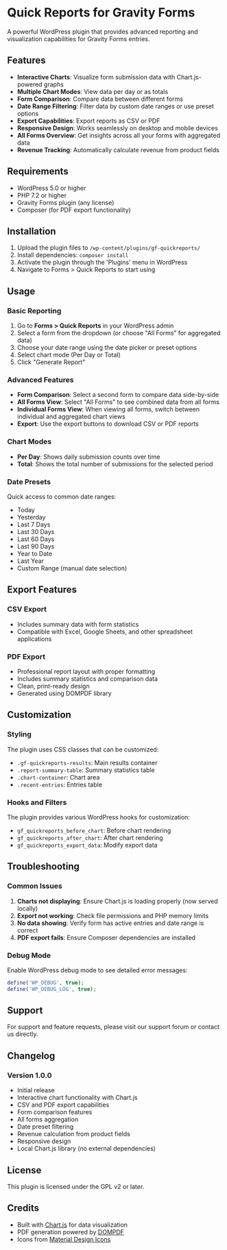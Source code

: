 # Quick Reports for Gravity Forms

A powerful WordPress plugin that provides advanced reporting and visualization capabilities for Gravity Forms entries.

## Features

- **Interactive Charts**: Visualize form submission data with Chart.js-powered graphs
- **Multiple Chart Modes**: View data per day or as totals
- **Form Comparison**: Compare data between different forms
- **Date Range Filtering**: Filter data by custom date ranges or use preset options
- **Export Capabilities**: Export reports as CSV or PDF
- **Responsive Design**: Works seamlessly on desktop and mobile devices
- **All Forms Overview**: Get insights across all your forms with aggregated data
- **Revenue Tracking**: Automatically calculate revenue from product fields

## Requirements

- WordPress 5.0 or higher
- PHP 7.2 or higher
- Gravity Forms plugin (any license)
- Composer (for PDF export functionality)

## Installation

1. Upload the plugin files to `/wp-content/plugins/gf-quickreports/`
2. Install dependencies: `composer install`
3. Activate the plugin through the 'Plugins' menu in WordPress
4. Navigate to Forms > Quick Reports to start using

## Usage

### Basic Reporting

1. Go to **Forms > Quick Reports** in your WordPress admin
2. Select a form from the dropdown (or choose "All Forms" for aggregated data)
3. Choose your date range using the date picker or preset options
4. Select chart mode (Per Day or Total)
5. Click "Generate Report"

### Advanced Features

- **Form Comparison**: Select a second form to compare data side-by-side
- **All Forms View**: Select "All Forms" to see combined data from all forms
- **Individual Forms View**: When viewing all forms, switch between individual and aggregated chart views
- **Export**: Use the export buttons to download CSV or PDF reports

### Chart Modes

- **Per Day**: Shows daily submission counts over time
- **Total**: Shows the total number of submissions for the selected period

### Date Presets

Quick access to common date ranges:
- Today
- Yesterday
- Last 7 Days
- Last 30 Days
- Last 60 Days
- Last 90 Days
- Year to Date
- Last Year
- Custom Range (manual date selection)

## Export Features

### CSV Export
- Includes summary data with form statistics
- Compatible with Excel, Google Sheets, and other spreadsheet applications

### PDF Export
- Professional report layout with proper formatting
- Includes summary statistics and comparison data
- Clean, print-ready design
- Generated using DOMPDF library

## Customization

### Styling
The plugin uses CSS classes that can be customized:
- `.gf-quickreports-results`: Main results container
- `.report-summary-table`: Summary statistics table
- `.chart-container`: Chart area
- `.recent-entries`: Entries table

### Hooks and Filters
The plugin provides various WordPress hooks for customization:
- `gf_quickreports_before_chart`: Before chart rendering
- `gf_quickreports_after_chart`: After chart rendering
- `gf_quickreports_export_data`: Modify export data

## Troubleshooting

### Common Issues

1. **Charts not displaying**: Ensure Chart.js is loading properly (now served locally)
2. **Export not working**: Check file permissions and PHP memory limits
3. **No data showing**: Verify form has active entries and date range is correct
4. **PDF export fails**: Ensure Composer dependencies are installed

### Debug Mode
Enable WordPress debug mode to see detailed error messages:
```php
define('WP_DEBUG', true);
define('WP_DEBUG_LOG', true);
```

## Support

For support and feature requests, please visit our support forum or contact us directly.

## Changelog

### Version 1.0.0
- Initial release
- Interactive chart functionality with Chart.js
- CSV and PDF export capabilities
- Form comparison features
- All forms aggregation
- Date preset filtering
- Revenue calculation from product fields
- Responsive design
- Local Chart.js library (no external dependencies)

## License

This plugin is licensed under the GPL v2 or later.

## Credits

- Built with [Chart.js](https://www.chartjs.org/) for data visualization
- PDF generation powered by [DOMPDF](https://github.com/dompdf/dompdf)
- Icons from [Material Design Icons](https://materialdesignicons.com/)
